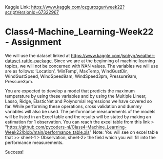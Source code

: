 Kaggle Link: https://www.kaggle.com/ozgurozgur/week22?scriptVersionId=67322967

# Class4-Machine_Learning-Week22 - Assignment

We will use the dataset linked at https://www.kaggle.com/jsphyg/weather-dataset-rattle-package. 
Since we are at the beginning of machine learning topics, we will not be concerned with NAN values. The variables we will use are as follows: 
‘Location’, ‘MinTemp’, MaxTemp, WindGustDir, WindGustSpeed, WindSpeed9am, WindSpeed3pm, Pressure9am, Pressure3pm.

You are expected to develop a model that predicts the maximum temperature by using these variables and by using the Multiple Linear, Lasso, Ridge, ElasticNet and Polynomial regressions we have covered so far. While performing these operations, cross validation and dummy variables will also be used. The performance measurements of the models will be listed in an Excel table and the results will be stated by making an estimation for 1 observation. You can reach the excel table from this link >  "https://github.com/pycoders-nl/Class4-Machine_Learning-Week22/blob/main/performance_table.xls"
Note: You will see on excel table that >> sheet-1 > Observation, sheet-2> the field which you will fill into the  performance measurements.


Success! 

